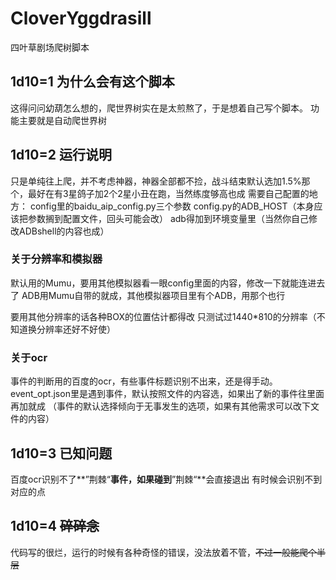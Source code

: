# CloverYggdrasill
四叶草剧场爬树脚本

## 1d10=1 为什么会有这个脚本
这得问问幼葫怎么想的，爬世界树实在是太煎熬了，于是想着自己写个脚本。
功能主要就是自动爬世界树

## 1d10=2 运行说明
只是单纯往上爬，并不考虑神器，神器全部都不捡，战斗结束默认选加1.5%那个，最好在有3星鸽子加2个2星小丑在跑，当然练度够高也成
需要自己配置的地方：
config里的baidu_aip_config.py三个参数
config.py的ADB_HOST（本身应该把参数搁到配置文件，回头可能会改）
adb得加到环境变量里（当然你自己修改ADBshell的内容也成）

### 关于分辨率和模拟器
默认用的Mumu，要用其他模拟器看一眼config里面的内容，修改一下就能连进去了
ADB用Mumu自带的就成，其他模拟器项目里有个ADB，用那个也行

要用其他分辨率的话各种BOX的位置估计都得改
只测试过1440\*810的分辨率（不知道换分辨率还好不好使）

### 关于ocr
事件的判断用的百度的ocr，有些事件标题识别不出来，还是得手动。
event_opt.json里是遇到事件，默认按照文件的内容选，如果出了新的事件往里面再加就成
（事件的默认选择倾向于无事发生的选项，如果有其他需求可以改下文件的内容）

## 1d10=3 已知问题
百度ocr识别不了**”荆棘“**事件，如果碰到**”荆棘“**会直接退出
有时候会识别不到对应的点

## 1d10=4 ~~碎碎念~~
代码写的很烂，运行的时候有各种奇怪的错误，没法放着不管，~~不过一般能爬个半层~~
